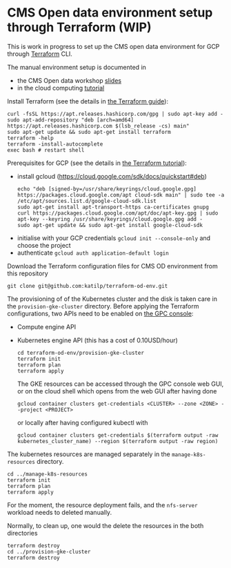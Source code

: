 # CMS Open data environment setup through Terraform (WIP)

This is work in progress to set up the CMS open data environment for GCP through [Terraform](https://www.terraform.io/) CLI.

The manual environment setup is documented in
- the CMS Open data workshop [slides](https://indico.cern.ch/event/882586/contributions/4042623/attachments/2114732/3557845/Open_Data_on_Kubernetes.pdf)
- in the cloud computing [tutorial](https://cms-opendata-workshop.github.io/workshop-lesson-kubernetes/)

Install Terraform (see the details in [the Terraform guide](https://learn.hashicorp.com/tutorials/terraform/install-cli?in=terraform/aws-get-started)):
  ```
  curl -fsSL https://apt.releases.hashicorp.com/gpg | sudo apt-key add -
  sudo apt-add-repository "deb [arch=amd64] https://apt.releases.hashicorp.com $(lsb_release -cs) main"
  sudo apt-get update && sudo apt-get install terraform
  terraform -help
  terraform -install-autocomplete
  exec bash # restart shell
  ```

Prerequisites for GCP (see the details in [the Terraform tutorial](https://learn.hashicorp.com/tutorials/terraform/gke?in=terraform/kubernetes#prerequisites)):
- install gcloud (https://cloud.google.com/sdk/docs/quickstart#deb)
  ```
  echo "deb [signed-by=/usr/share/keyrings/cloud.google.gpg] https://packages.cloud.google.com/apt cloud-sdk main" | sudo tee -a /etc/apt/sources.list.d/google-cloud-sdk.list
  sudo apt-get install apt-transport-https ca-certificates gnupg
  curl https://packages.cloud.google.com/apt/doc/apt-key.gpg | sudo apt-key --keyring /usr/share/keyrings/cloud.google.gpg add -
  sudo apt-get update && sudo apt-get install google-cloud-sdk
  ```
- initialise with your GCP credentials `gcloud init --console-only` and choose the project
- authenticate `gcloud auth application-default login`

Download the Terraform configuration files for CMS OD environment from this repository

  ```
  git clone git@github.com:katilp/terraform-od-env.git
  ```

The provisioning of of the Kubernetes cluster and the disk is taken care in the `provision-gke-cluster` directory. Before applying the Terraform configurations, two APIs need to be enabled on [the GPC console](https://console.cloud.google.com/):
- Compute engine API
- Kubernetes engine API (this has a cost of 0.10USD/hour)

  ```
  cd terraform-od-env/provision-gke-cluster
  terraform init
  terraform plan 
  terraform apply
  ```
  
  The GKE resources can be accessed through the GPC console web GUI, or on the cloud shell which opens from the web GUI after having done
  ```
  gcloud container clusters get-credentials <CLUSTER> --zone <ZONE> --project <PROJECT>
  ```
  or locally after having configured kubectl with
  ``` 
  gcloud container clusters get-credentials $(terraform output -raw kubernetes_cluster_name) --region $(terraform output -raw region)
  ```

The kubernetes resources are managed separately in the `manage-k8s-resources` directory.

  ```
  cd ../manage-k8s-resources
  terraform init
  terraform plan
  terraform apply
  ```
  
For the moment, the resource deployment fails, and the `nfs-server` workload needs to deleted manually.

Normally, to clean up, one would the delete the resources in the both directories

  ```
  terraform destroy
  cd ../provision-gke-cluster
  terraform destroy
  ```
  

